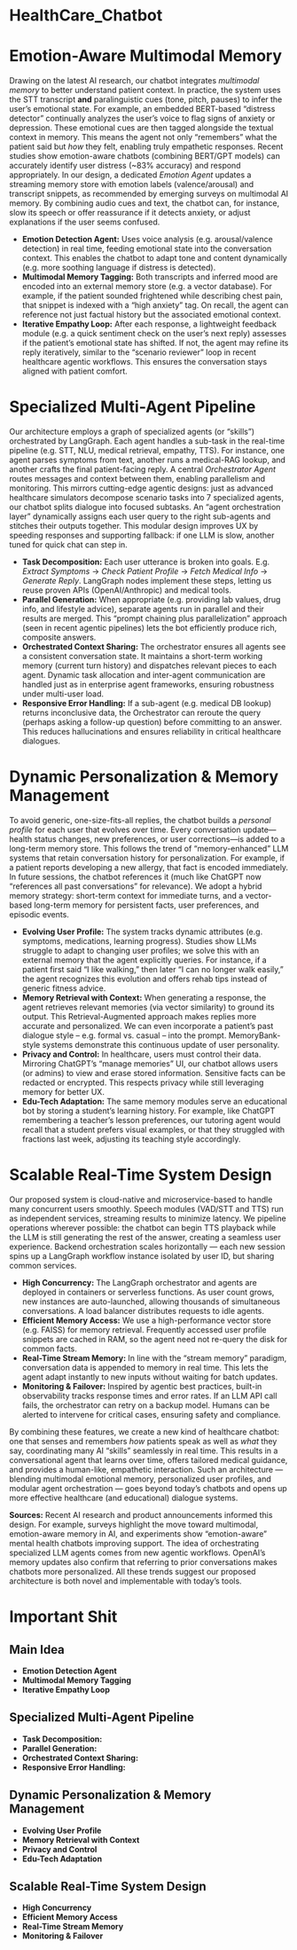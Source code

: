 # HealthCare_Chatbot

# Emotion-Aware Multimodal Memory

Drawing on the latest AI research, our chatbot integrates *multimodal memory* to better understand patient context.  In practice, the system uses the STT transcript **and** paralinguistic cues (tone, pitch, pauses) to infer the user’s emotional state.  For example, an embedded BERT-based “distress detector” continually analyzes the user’s voice to flag signs of anxiety or depression.  These emotional cues are then tagged alongside the textual context in memory.  This means the agent not only “remembers” what the patient said but *how* they felt, enabling truly empathetic responses.  Recent studies show emotion-aware chatbots (combining BERT/GPT models) can accurately identify user distress (\~83% accuracy) and respond appropriately.  In our design, a dedicated *Emotion Agent* updates a streaming memory store with emotion labels (valence/arousal) and transcript snippets, as recommended by emerging surveys on multimodal AI memory.  By combining audio cues and text, the chatbot can, for instance, slow its speech or offer reassurance if it detects anxiety, or adjust explanations if the user seems confused.

* **Emotion Detection Agent:** Uses voice analysis (e.g. arousal/valence detection) in real time, feeding emotional state into the conversation context. This enables the chatbot to adapt tone and content dynamically (e.g. more soothing language if distress is detected).
* **Multimodal Memory Tagging:** Both transcripts and inferred mood are encoded into an external memory store (e.g. a vector database).  For example, if the patient sounded frightened while describing chest pain, that snippet is indexed with a “high anxiety” tag. On recall, the agent can reference not just factual history but the associated emotional context.
* **Iterative Empathy Loop:** After each response, a lightweight feedback module (e.g. a quick sentiment check on the user’s next reply) assesses if the patient’s emotional state has shifted.  If not, the agent may refine its reply iteratively, similar to the “scenario reviewer” loop in recent healthcare agentic workflows.  This ensures the conversation stays aligned with patient comfort.

# Specialized Multi-Agent Pipeline

Our architecture employs a graph of specialized agents (or “skills”) orchestrated by LangGraph.  Each agent handles a sub-task in the real-time pipeline (e.g. STT, NLU, medical retrieval, empathy, TTS).  For instance, one agent parses symptoms from text, another runs a medical-RAG lookup, and another crafts the final patient-facing reply.  A central *Orchestrator Agent* routes messages and context between them, enabling parallelism and monitoring.  This mirrors cutting-edge agentic designs: just as advanced healthcare simulators decompose scenario tasks into 7 specialized agents, our chatbot splits dialogue into focused subtasks.  An “agent orchestration layer” dynamically assigns each user query to the right sub-agents and stitches their outputs together.  This modular design improves UX by speeding responses and supporting fallback: if one LLM is slow, another tuned for quick chat can step in.

* **Task Decomposition:** Each user utterance is broken into goals. E.g. *Extract Symptoms* → *Check Patient Profile* → *Fetch Medical Info* → *Generate Reply*.  LangGraph nodes implement these steps, letting us reuse proven APIs (OpenAI/Anthropic) and medical tools.
* **Parallel Generation:** When appropriate (e.g. providing lab values, drug info, and lifestyle advice), separate agents run in parallel and their results are merged.  This “prompt chaining plus parallelization” approach (seen in recent agentic pipelines) lets the bot efficiently produce rich, composite answers.
* **Orchestrated Context Sharing:** The orchestrator ensures all agents see a consistent conversation state.  It maintains a short-term working memory (current turn history) and dispatches relevant pieces to each agent.  Dynamic task allocation and inter-agent communication are handled just as in enterprise agent frameworks, ensuring robustness under multi-user load.
* **Responsive Error Handling:** If a sub-agent (e.g. medical DB lookup) returns inconclusive data, the Orchestrator can reroute the query (perhaps asking a follow-up question) before committing to an answer.  This reduces hallucinations and ensures reliability in critical healthcare dialogues.

# Dynamic Personalization & Memory Management

To avoid generic, one-size-fits-all replies, the chatbot builds a *personal profile* for each user that evolves over time.  Every conversation update—health status changes, new preferences, or user corrections—is added to a long-term memory store.  This follows the trend of “memory-enhanced” LLM systems that retain conversation history for personalization.  For example, if a patient reports developing a new allergy, that fact is encoded immediately. In future sessions, the chatbot references it (much like ChatGPT now “references all past conversations” for relevance).  We adopt a hybrid memory strategy: short-term context for immediate turns, and a vector-based long-term memory for persistent facts, user preferences, and episodic events.

* **Evolving User Profile:** The system tracks dynamic attributes (e.g. symptoms, medications, learning progress).  Studies show LLMs struggle to adapt to changing user profiles; we solve this with an external memory that the agent explicitly queries. For instance, if a patient first said “I like walking,” then later “I can no longer walk easily,” the agent recognizes this evolution and offers rehab tips instead of generic fitness advice.
* **Memory Retrieval with Context:** When generating a response, the agent retrieves relevant memories (via vector similarity) to ground its output.  This Retrieval-Augmented approach makes replies more accurate and personalized.  We can even incorporate a patient’s past dialogue style – e.g. formal vs. casual – into the prompt. MemoryBank-style systems demonstrate this continuous update of user personality.
* **Privacy and Control:** In healthcare, users must control their data.  Mirroring ChatGPT’s “manage memories” UI, our chatbot allows users (or admins) to view and erase stored information.  Sensitive facts can be redacted or encrypted.  This respects privacy while still leveraging memory for better UX.
* **Edu-Tech Adaptation:** The same memory modules serve an educational bot by storing a student’s learning history.  For example, like ChatGPT remembering a teacher’s lesson preferences, our tutoring agent would recall that a student prefers visual examples, or that they struggled with fractions last week, adjusting its teaching style accordingly.

# Scalable Real-Time System Design

Our proposed system is cloud-native and microservice-based to handle many concurrent users smoothly.  Speech modules (VAD/STT and TTS) run as independent services, streaming results to minimize latency.  We pipeline operations wherever possible: the chatbot can begin TTS playback while the LLM is still generating the rest of the answer, creating a seamless user experience.  Backend orchestration scales horizontally — each new session spins up a LangGraph workflow instance isolated by user ID, but sharing common services.

* **High Concurrency:** The LangGraph orchestrator and agents are deployed in containers or serverless functions. As user count grows, new instances are auto-launched, allowing thousands of simultaneous conversations.  A load balancer distributes requests to idle agents.
* **Efficient Memory Access:** We use a high-performance vector store (e.g. FAISS) for memory retrieval.  Frequently accessed user profile snippets are cached in RAM, so the agent need not re-query the disk for common facts.
* **Real-Time Stream Memory:** In line with the “stream memory” paradigm, conversation data is appended to memory in real time. This lets the agent adapt instantly to new inputs without waiting for batch updates.
* **Monitoring & Failover:** Inspired by agentic best practices, built-in observability tracks response times and error rates.  If an LLM API call fails, the orchestrator can retry on a backup model.  Humans can be alerted to intervene for critical cases, ensuring safety and compliance.

By combining these features, we create a new kind of healthcare chatbot: one that senses and remembers *how* patients speak as well as *what* they say, coordinating many AI “skills” seamlessly in real time.  This results in a conversational agent that learns over time, offers tailored medical guidance, and provides a human-like, empathetic interaction.  Such an architecture — blending multimodal emotional memory, personalized user profiles, and modular agent orchestration — goes beyond today’s chatbots and opens up more effective healthcare (and educational) dialogue systems.

**Sources:** Recent AI research and product announcements informed this design.  For example, surveys highlight the move toward multimodal, emotion-aware memory in AI, and experiments show “emotion-aware” mental health chatbots improving support.  The idea of orchestrating specialized LLM agents comes from new agentic workflows.  OpenAI’s memory updates also confirm that referring to prior conversations makes chatbots more personalized. All these trends suggest our proposed architecture is both novel and implementable with today’s tools.


# Important Shit

## Main Idea
* **Emotion Detection Agent**
* **Multimodal Memory Tagging**
* **Iterative Empathy Loop**

## Specialized Multi-Agent Pipeline
* **Task Decomposition:**
* **Parallel Generation:**
* **Orchestrated Context Sharing:**
* **Responsive Error Handling:**

## Dynamic Personalization & Memory Management
* **Evolving User Profile**
* **Memory Retrieval with Context**
* **Privacy and Control** 
* **Edu-Tech Adaptation**

## Scalable Real-Time System Design
* **High Concurrency**
* **Efficient Memory Access**
* **Real-Time Stream Memory** 
* **Monitoring & Failover** 